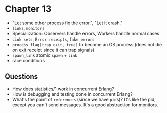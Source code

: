 Chapter 13
==========


* "Let some other process fix the error.", "Let it crash."
* `links`, `monitors`
* Specialization: Observers handle errors, Workers handle normal cases
* `Link sets`, `Error receipts`, `fake errors`
* `process_flag(trap_exit, true)` to become an OS process
(does not die on exit receipt since it can trap signals)
* `spawn_link` atomic `spawn` + `link`
* race conditions

Questions
---------
* How does statistics/1 work in concurrent Erlang?
* How is debugging and testing done in concurrent Erlang?
* What's the point of `references` (since we have `pid`s)?
It's like the pid, except you can't send messages. It's a good abstraction for
monitors.

